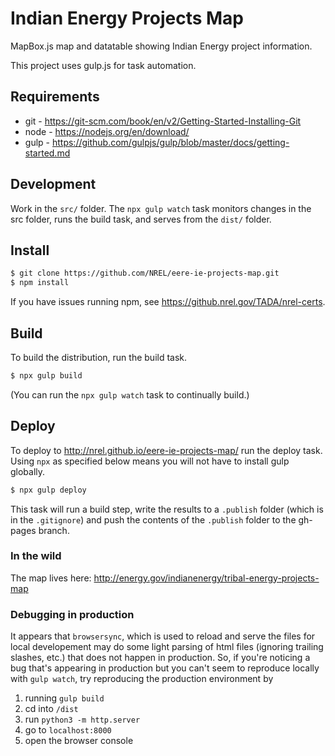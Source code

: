 # Indian Energy Projects Map

MapBox.js map and datatable showing Indian Energy project information.

This project uses gulp.js for task automation.

## Requirements

* git - https://git-scm.com/book/en/v2/Getting-Started-Installing-Git
* node - https://nodejs.org/en/download/
* gulp - https://github.com/gulpjs/gulp/blob/master/docs/getting-started.md


## Development

Work in the ```src/``` folder. The ```npx gulp watch``` task monitors changes in the src folder, runs the build task, and serves from the ```dist/``` folder.


## Install

```bash
$ git clone https://github.com/NREL/eere-ie-projects-map.git
$ npm install
```
If you have issues running npm, see https://github.nrel.gov/TADA/nrel-certs.


## Build
To build the distribution, run the build task.

```bash
$ npx gulp build
```
(You can run the ```npx gulp watch``` task to continually build.)

## Deploy
To deploy to http://nrel.github.io/eere-ie-projects-map/ run the deploy task. Using ```npx``` as specified below means you will not have to install gulp globally.

```bash
$ npx gulp deploy
```

This task will run a build step, write the results to a `.publish` folder (which is in the `.gitignore`) and push the contents of the `.publish` folder to the gh-pages branch.

### In the wild
The map lives here: http://energy.gov/indianenergy/tribal-energy-projects-map

### Debugging in production

It appears that `browsersync`, which is used to reload and serve the files for local developement may do some light parsing of html files (ignoring trailing slashes, etc.) that does not happen in production. So, if you're noticing a bug that's appearing in production but you can't seem to reproduce locally with `gulp watch`, try reproducing the production environment by

1. running `gulp build`
2. cd into `/dist`
3. run `python3 -m http.server`
4. go to `localhost:8000`
5. open the browser console


